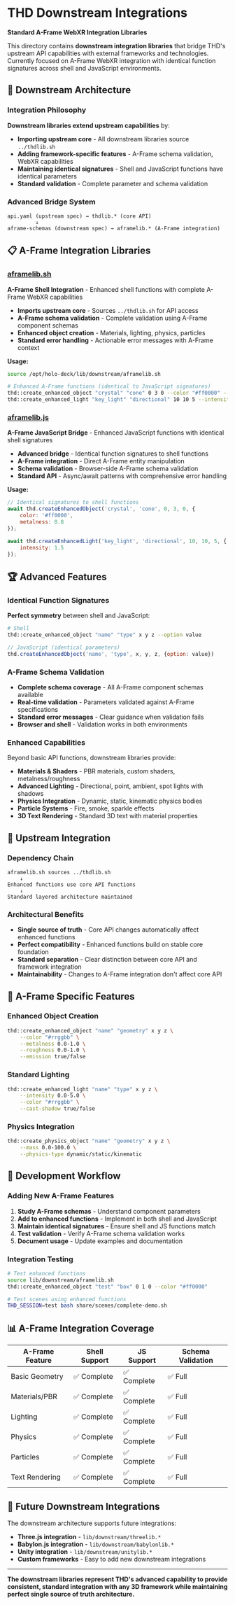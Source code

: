 # THD Downstream Integrations

**Standard A-Frame WebXR Integration Libraries**

This directory contains **downstream integration libraries** that bridge THD's upstream API capabilities with external frameworks and technologies. Currently focused on A-Frame WebXR integration with identical function signatures across shell and JavaScript environments.

## 🎯 Downstream Architecture

### Integration Philosophy
**Downstream libraries extend upstream capabilities** by:
- **Importing upstream core** - All downstream libraries source `../thdlib.sh`
- **Adding framework-specific features** - A-Frame schema validation, WebXR capabilities
- **Maintaining identical signatures** - Shell and JavaScript functions have identical parameters
- **Standard validation** - Complete parameter and schema validation

### Advanced Bridge System
```
api.yaml (upstream spec) → thdlib.* (core API)
         ↓
aframe-schemas (downstream spec) → aframelib.* (A-Frame integration)
```

## 📋 A-Frame Integration Libraries

### [aframelib.sh](aframelib.sh)
**A-Frame Shell Integration** - Enhanced shell functions with complete A-Frame WebXR capabilities

- **Imports upstream core** - Sources `../thdlib.sh` for API access
- **A-Frame schema validation** - Complete validation using A-Frame component schemas
- **Enhanced object creation** - Materials, lighting, physics, particles
- **Standard error handling** - Actionable error messages with A-Frame context

**Usage:**
```bash
source /opt/holo-deck/lib/downstream/aframelib.sh

# Enhanced A-Frame functions (identical to JavaScript signatures)
thd::create_enhanced_object "crystal" "cone" 0 3 0 --color "#ff0000" --metalness 0.8
thd::create_enhanced_light "key_light" "directional" 10 10 5 --intensity 1.5
```

### [aframelib.js](aframelib.js)
**A-Frame JavaScript Bridge** - Enhanced JavaScript functions with identical shell signatures

- **Advanced bridge** - Identical function signatures to shell functions
- **A-Frame integration** - Direct A-Frame entity manipulation
- **Schema validation** - Browser-side A-Frame schema validation
- **Standard API** - Async/await patterns with comprehensive error handling

**Usage:**
```javascript
// Identical signatures to shell functions
await thd.createEnhancedObject('crystal', 'cone', 0, 3, 0, {
    color: '#ff0000', 
    metalness: 0.8
});

await thd.createEnhancedLight('key_light', 'directional', 10, 10, 5, {
    intensity: 1.5
});
```

## 🏆 Advanced Features

### Identical Function Signatures
**Perfect symmetry** between shell and JavaScript:

```bash
# Shell
thd::create_enhanced_object "name" "type" x y z --option value
```

```javascript
// JavaScript (identical parameters)
thd.createEnhancedObject('name', 'type', x, y, z, {option: value})
```

### A-Frame Schema Validation
- **Complete schema coverage** - All A-Frame component schemas available
- **Real-time validation** - Parameters validated against A-Frame specifications
- **Standard error messages** - Clear guidance when validation fails
- **Browser and shell** - Validation works in both environments

### Enhanced Capabilities
Beyond basic API functions, downstream libraries provide:
- **Materials & Shaders** - PBR materials, custom shaders, metalness/roughness
- **Advanced Lighting** - Directional, point, ambient, spot lights with shadows
- **Physics Integration** - Dynamic, static, kinematic physics bodies
- **Particle Systems** - Fire, smoke, sparkle effects
- **3D Text Rendering** - Standard 3D text with material properties

## 🔗 Upstream Integration

### Dependency Chain
```
aframelib.sh sources ../thdlib.sh
    ↓
Enhanced functions use core API functions
    ↓
Standard layered architecture maintained
```

### Architectural Benefits
- **Single source of truth** - Core API changes automatically affect enhanced functions
- **Perfect compatibility** - Enhanced functions build on stable core foundation
- **Standard separation** - Clear distinction between core API and framework integration
- **Maintainability** - Changes to A-Frame integration don't affect core API

## 🎨 A-Frame Specific Features

### Enhanced Object Creation
```bash
thd::create_enhanced_object "name" "geometry" x y z \
    --color "#rrggbb" \
    --metalness 0.0-1.0 \
    --roughness 0.0-1.0 \
    --emission true/false
```

### Standard Lighting
```bash
thd::create_enhanced_light "name" "type" x y z \
    --intensity 0.0-5.0 \
    --color "#rrggbb" \
    --cast-shadow true/false
```

### Physics Integration
```bash
thd::create_physics_object "name" "geometry" x y z \
    --mass 0.0-100.0 \
    --physics-type dynamic/static/kinematic
```

## 🚀 Development Workflow

### Adding New A-Frame Features
1. **Study A-Frame schemas** - Understand component parameters
2. **Add to enhanced functions** - Implement in both shell and JavaScript
3. **Maintain identical signatures** - Ensure shell and JS functions match
4. **Test validation** - Verify A-Frame schema validation works
5. **Document usage** - Update examples and documentation

### Integration Testing
```bash
# Test enhanced functions
source lib/downstream/aframelib.sh
thd::create_enhanced_object "test" "box" 0 1 0 --color "#ff0000"

# Test scenes using enhanced functions
THD_SESSION=test bash share/scenes/complete-demo.sh
```

## 📊 A-Frame Integration Coverage

| A-Frame Feature | Shell Support | JS Support | Schema Validation |
|-----------------|---------------|------------|-------------------|
| Basic Geometry | ✅ Complete | ✅ Complete | ✅ Full |
| Materials/PBR | ✅ Complete | ✅ Complete | ✅ Full |
| Lighting | ✅ Complete | ✅ Complete | ✅ Full |
| Physics | ✅ Complete | ✅ Complete | ✅ Full |
| Particles | ✅ Complete | ✅ Complete | ✅ Full |
| Text Rendering | ✅ Complete | ✅ Complete | ✅ Full |

## 🎯 Future Downstream Integrations

The downstream architecture supports future integrations:
- **Three.js integration** - `lib/downstream/threelib.*`
- **Babylon.js integration** - `lib/downstream/babylonlib.*`
- **Unity integration** - `lib/downstream/unitylib.*`
- **Custom frameworks** - Easy to add new downstream integrations

---

**The downstream libraries represent THD's advanced capability to provide consistent, standard integration with any 3D framework while maintaining perfect single source of truth architecture.**